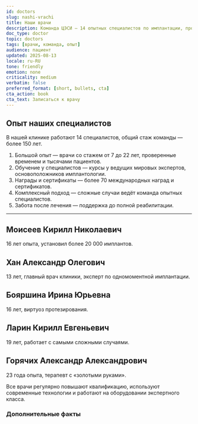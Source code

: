 ```yaml
---
id: doctors
slug: nashi-vrachi
title: Наши врачи
description: Команда ЦЭСИ — 14 опытных специалистов по имплантации, протезированию и терапевтическому лечению. Познакомьтесь с теми, кто будет заботиться о вашей улыбке.
doc_type: doctor
topic: doctors
tags: [врачи, команда, опыт]
audience: пациент
updated: 2025-08-13
locale: ru-RU
tone: friendly
emotion: none
criticality: medium
verbatim: false
preferred_format: [short, bullets, cta]
cta_action: book
cta_text: Записаться к врачу
---
```


## Опыт наших специалистов

В нашей клинике работают 14 специалистов, общий стаж команды — более 150 лет. 
1. Большой опыт — врачи со стажем от 7 до 22 лет, проверенные временем и тысячами пациентов.
2. Обучение у специалистов — курсы у ведущих мировых экспертов, основоположников имплантологии.
3. Награды и сертификаты — более 70 международных наград и сертификатов.
4. Комплексный подход — сложные случаи ведёт команда опытных специалистов.
5. Забота после лечения — поддержка до полной реабилитации.
---



## Моисеев Кирилл Николаевич
16 лет опыта, установил более 20 000 имплантов.

## Хан Александр Олегович
13 лет, главный врач клиники, эксперт по одномоментной имплантации.

## Бояршина Ирина Юрьевна
16 лет, виртуоз протезирования.

## Ларин Кирилл Евгеньевич
19 лет, работает с самыми сложными случаями.

## Горячих Александр Александрович
23 года опыта, терапевт с «золотыми руками».

Все врачи регулярно повышают квалификацию, используют современные технологии и работают на оборудовании экспертного класса.

### Дополнительные факты
